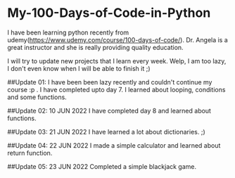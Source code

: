 # My-100-Days-of-Code-in-Python
I have been learning python recently from udemy(https://www.udemy.com/course/100-days-of-code/). Dr. Angela is a great instructor and she is really providing quality education. 

I will try to update new projects that I learn every week. Welp, I am too lazy, I don't even know when I will be able to finish it ;)

##Update 01:
I have been been lazy recently and couldn't continue my course :p . I have completed upto day 7. I learned about looping, conditions and some functions.

##Update 02: 10 JUN 2022
I have completed day 8 and learned about functions. 

##Update 03: 21 JUN 2022
I have learned a lot about dictionaries. ;)

##Update 04: 22 JUN 2022
I made a simple calculator and learned about return function.

##Update 05: 23 JUN 2022
Completed a simple blackjack game.
